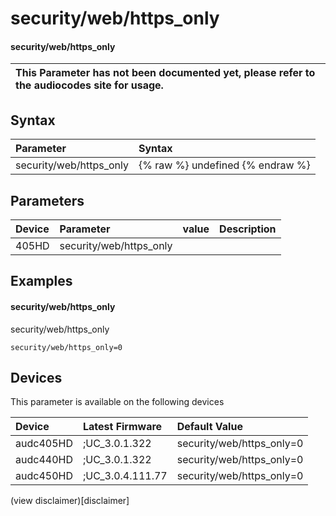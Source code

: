 ﻿---
description: security/web/https_only
search: false
---

# security/web/https_only

#### security/web/https_only


| This Parameter has not been documented yet, please refer to the audiocodes site for usage.  |
| :--- |

## Syntax
| Parameter | Syntax |
| :--- | :--- |
|security/web/https_only | {% raw %} undefined {% endraw %} |

## Parameters
|Device|Parameter|value|Description|
|:---|:---|:---|:---|
| 405HD | security/web/https_only |  |  |

## Examples
#### security/web/https_only

security/web/https_only

```
security/web/https_only=0
```

## Devices
This parameter is available on the following devices

| Device | Latest Firmware | Default Value |
|:---|:---|:---|
| audc405HD | ;UC_3.0.1.322 | security/web/https_only=0 
| audc440HD | ;UC_3.0.1.322 | security/web/https_only=0 
| audc450HD | ;UC_3.0.4.111.77 | security/web/https_only=0 

(view disclaimer)[disclaimer]
